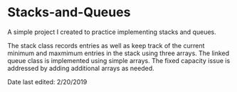 # Stacks-and-Queues

A simple project I created to practice implementing stacks and queues. 

The stack class records entries as well as keep track of the current minimum and maxmimum entries in the stack using three arrays.
The linked queue class is implemented using simple arrays. The fixed capacity issue is addressed by 
adding additional arrays as needed.

Date last edited: 2/20/2019
